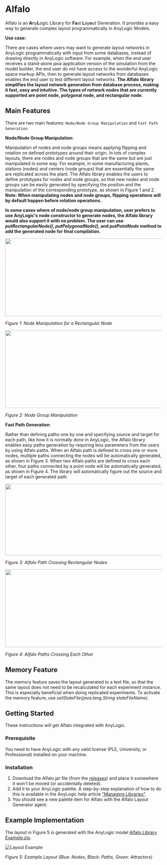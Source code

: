 # Alfalo
Alfalo is an **A**ny**L**ogic Library for **Fa**st **L**ay**o**ut Generation. It provides a easy way to generate complex layout programmatically in AnyLogic Models. 

**Use case:** 

There are cases where users may want to generate layout networks in AnyLogic programmatically with input from some databases, instead of drawing directly in AnyLogic software. For example, when the end user receives a stand-alone java application version of the simulation from the model builder, the end user do not have access to the wonderful AnyLogic space markup APIs, then to generate layout networks from databases enables the end user to test different layout networks. **The Alfalo library simplifies the layout network generation from database process, making it fast, easy and intuitive. The types of network nodes that are currently supported are point node, polygonal node, and rectangular node.**

## Main Features

There are two main features: `Node/Node Group Manipulation` and `Fast Path Generation`.

**Node/Node Group Manipulation**:

Manipulation of nodes and node groups means applying flipping and rotation on defined prototypes around their origin. In lots of complex layouts, there are nodes and node groups that are the same but are just manipulated in some way. For example, in some manufacturing plants, stations (nodes) and centers (node groups) that are essentially the same are replicated across the plant. The Alfalo library enables the users to define prototypes for nodes and node groups, so that new nodes and node groups can be easily generated by specifying the position and the manipulation of the corresponding prototype, as shown in Figure 1 and 2. **Note: When manipulating nodes and node groups, flipping operations will by default happen before rotation operations.**

**In some cases where of node/node group manipulation, user prefers to use AnyLogic's node constructor to generate nodes, the Alfalo library would also support it with no problem. The user can use *putRectangularNode()*, *putPolygonalNode()*, and *putPointNode* method to add the generated node for final compilation.**

<img src="https://github.com/m1ng2e/Alfalo/assets/62451645/dc666560-db1d-44e9-8c20-6581a0ce94be" width="600" height="250">

*Figure 1: Node Manipulation for a Rectangular Node*

<img src="https://github.com/m1ng2e/Alfalo/assets/62451645/f3e631c6-2a5b-40b6-b0f4-ac8cd2f60e67" width="600" height="250">

*Figure 2: Node Group Manipulation*

**Fast Path Generation**:

Rather than defining paths one by one and specifying source and target for each path, like how it is normally done in AnyLogic, the Alfalo library enables easy paths generation by requiring less parameters from the users by using Alfalo paths. When an Alfalo path is defined to cross one or more nodes, multiple paths connecting the nodes will be automatically generated, as shown in Figure 3. When two Alfalo paths are defined to cross each other, four paths connected by a point node will be automatically generated, as shown in Figure 4. The library will automatically figure out the source and target of each generated path.

<img src="https://github.com/m1ng2e/Alfalo/assets/62451645/4c7f804d-045d-40be-b33e-04c63face41e" width="700" height="230">

*Figure 3: Alfalo Path Crossing Rectangular Nodes*

<img src="https://github.com/m1ng2e/Alfalo/assets/62451645/895da81c-bd45-4a7a-b84d-30ea51efe576" width="600" height="250">

*Figure 4: Alfalo Paths Crossing Each Other*

## Memory Feature

The memory feature saves the layout generated to a text file, so that the same layout does not need to be recalculated for each experiment instance. This is especially beneficial when doing replicated experiments. To activate the memory feature, use *setStateFile(java.lang.String stateFileName)*.

## Getting Started

These instructions will get Alfalo integrated with AnyLogic. 

### Prerequisite

You need to have AnyLogic with any valid license (PLE, University, or Professional) installed on your machine.

### Installation

1. Download the Alfalo.jar file (from the [releases](https://github.com/m1ng2e/Alfalo/releases)) and place it somewhere it won't be moved (or accidentally deleted).
2. Add it to your AnyLogic palette. A step-by-step explanation of how to do this is available in the AnyLogic help article ["Managing Libraries"](https://anylogic.help/advanced/libraries/managing-libraries.html#managing-libraries).
3. You should see a new palette item for Alfalo with the Alfalo Layout Generator agent.

## Example Implementation

The layout in Figure 5 is generated with the AnyLogic model [Alfalo Library Example.zip](https://github.com/m1ng2e/Alfalo/files/14968433/Alfalo.Library.Example.zip).  

![Layout Example](https://github.com/m1ng2e/Alfalo/assets/62451645/d27305b2-e332-40bf-a7d2-bbaab37a2b37)

*Figure 5: Example Layout (Blue: Nodes, Black: Paths, Green: Attractors)*



